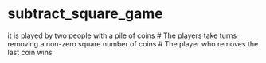# subtract_square_game
it is played by two people with a pile of coins #         The players take turns removing a non-zero square number of coins #        The player who removes the last coin wins
